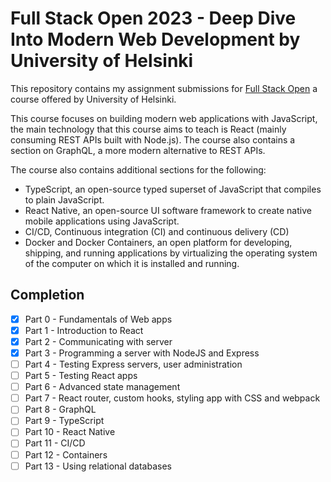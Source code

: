 # Full Stack Open 2023 - Deep Dive Into Modern Web Development by University of Helsinki

This repository contains my assignment submissions for [Full Stack Open](https://fullstackopen.com/en/) a course offered by University of Helsinki.

This course focuses on building modern web applications with JavaScript, the main technology that this course aims to teach is React (mainly consuming REST APIs built with Node.js). The course also contains a section on GraphQL, a more modern alternative to REST APIs.

The course also contains additional sections for the following:

* TypeScript, an open-source typed superset of JavaScript that compiles to plain JavaScript.
* React Native, an open-source UI software framework to create native mobile applications using JavaScript.
* CI/CD, Continuous integration (CI) and continuous delivery (CD)
* Docker and Docker Containers, an open platform for developing, shipping, and running applications by virtualizing the operating system of the computer on which it is installed and running.

## Completion

- [X] Part 0 - Fundamentals of Web apps
- [X] Part 1 - Introduction to React
- [X] Part 2 - Communicating with server
- [X] Part 3 - Programming a server with NodeJS and Express
- [ ] Part 4 - Testing Express servers, user administration
- [ ] Part 5 - Testing React apps
- [ ] Part 6 - Advanced state management
- [ ] Part 7 - React router, custom hooks, styling app with CSS and webpack
- [ ] Part 8 - GraphQL
- [ ] Part 9 - TypeScript
- [ ] Part 10 - React Native
- [ ] Part 11 - CI/CD
- [ ] Part 12 - Containers
- [ ] Part 13 - Using relational databases
